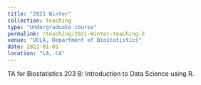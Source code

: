 ```yaml
---
title: "2021 Winter"
collection: teaching
type: "Undergraduate course"
permalink: /teaching/2021-Winter-teaching-3
venue: "UCLA, Department of Biostatistics"
date: 2021-01-01
location: "LA, CA"
---
```


TA for Biostatistics 203 B: Introduction to Data Science using R.
